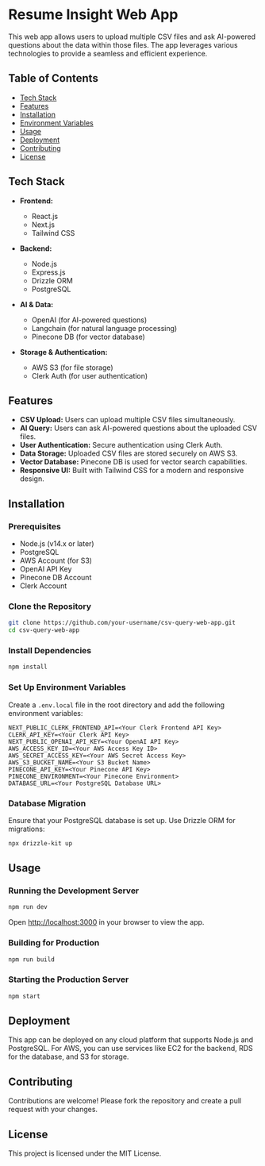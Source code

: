 # Resume Insight Web App

This web app allows users to upload multiple CSV files and ask AI-powered questions about the data within those files. The app leverages various technologies to provide a seamless and efficient experience.

## Table of Contents

- [Tech Stack](#tech-stack)
- [Features](#features)
- [Installation](#installation)
- [Environment Variables](#environment-variables)
- [Usage](#usage)
- [Deployment](#deployment)
- [Contributing](#contributing)
- [License](#license)

## Tech Stack

- **Frontend:**
  - React.js
  - Next.js
  - Tailwind CSS

- **Backend:**
  - Node.js
  - Express.js
  - Drizzle ORM
  - PostgreSQL

- **AI & Data:**
  - OpenAI (for AI-powered questions)
  - Langchain (for natural language processing)
  - Pinecone DB (for vector database)

- **Storage & Authentication:**
  - AWS S3 (for file storage)
  - Clerk Auth (for user authentication)

## Features

- **CSV Upload:** Users can upload multiple CSV files simultaneously.
- **AI Query:** Users can ask AI-powered questions about the uploaded CSV files.
- **User Authentication:** Secure authentication using Clerk Auth.
- **Data Storage:** Uploaded CSV files are stored securely on AWS S3.
- **Vector Database:** Pinecone DB is used for vector search capabilities.
- **Responsive UI:** Built with Tailwind CSS for a modern and responsive design.

## Installation

### Prerequisites

- Node.js (v14.x or later)
- PostgreSQL
- AWS Account (for S3)
- OpenAI API Key
- Pinecone DB Account
- Clerk Account

### Clone the Repository

```bash
git clone https://github.com/your-username/csv-query-web-app.git
cd csv-query-web-app
```

### Install Dependencies

```bash
npm install
```

### Set Up Environment Variables

Create a `.env.local` file in the root directory and add the following environment variables:

```plaintext
NEXT_PUBLIC_CLERK_FRONTEND_API=<Your Clerk Frontend API Key>
CLERK_API_KEY=<Your Clerk API Key>
NEXT_PUBLIC_OPENAI_API_KEY=<Your OpenAI API Key>
AWS_ACCESS_KEY_ID=<Your AWS Access Key ID>
AWS_SECRET_ACCESS_KEY=<Your AWS Secret Access Key>
AWS_S3_BUCKET_NAME=<Your S3 Bucket Name>
PINECONE_API_KEY=<Your Pinecone API Key>
PINECONE_ENVIRONMENT=<Your Pinecone Environment>
DATABASE_URL=<Your PostgreSQL Database URL>
```

### Database Migration

Ensure that your PostgreSQL database is set up. Use Drizzle ORM for migrations:

```bash
npx drizzle-kit up
```

## Usage

### Running the Development Server

```bash
npm run dev
```

Open [http://localhost:3000](http://localhost:3000) in your browser to view the app.

### Building for Production

```bash
npm run build
```

### Starting the Production Server

```bash
npm start
```

## Deployment

This app can be deployed on any cloud platform that supports Node.js and PostgreSQL. For AWS, you can use services like EC2 for the backend, RDS for the database, and S3 for storage.

## Contributing

Contributions are welcome! Please fork the repository and create a pull request with your changes.

## License

This project is licensed under the MIT License.
